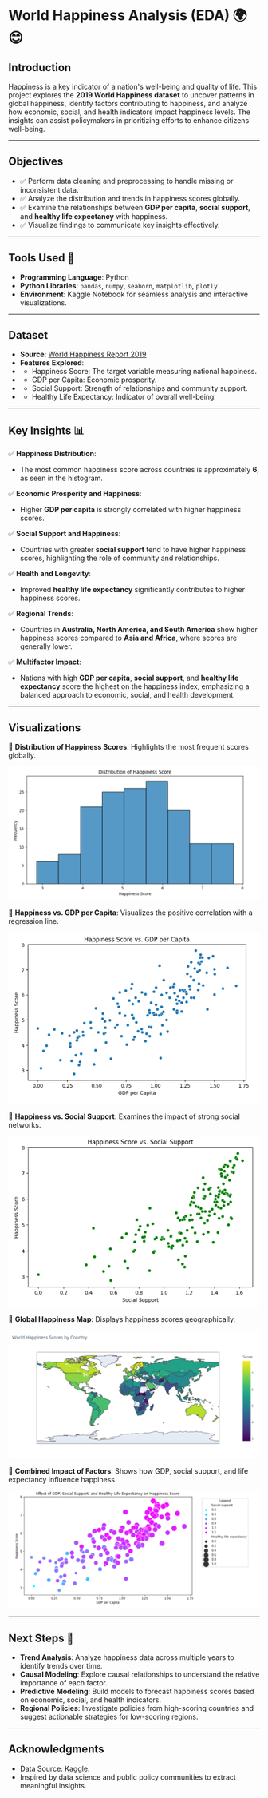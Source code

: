 # World Happiness Analysis (EDA) 🌍😊

## Introduction  
Happiness is a key indicator of a nation's well-being and quality of life. This project explores the **2019 World Happiness dataset** to uncover patterns in global happiness, identify factors contributing to happiness, and analyze how economic, social, and health indicators impact happiness levels. The insights can assist policymakers in prioritizing efforts to enhance citizens' well-being.

---

## Objectives  
- ✅ Perform data cleaning and preprocessing to handle missing or inconsistent data.  
- ✅ Analyze the distribution and trends in happiness scores globally.  
- ✅ Examine the relationships between **GDP per capita**, **social support**, and **healthy life expectancy** with happiness.  
- ✅ Visualize findings to communicate key insights effectively.  

---

## Tools Used 🔧  
- **Programming Language**: Python
- **Python Libraries**: `pandas`, `numpy`, `seaborn`, `matplotlib`, `plotly`  
- **Environment**: Kaggle Notebook for seamless analysis and interactive visualizations.  

---

## Dataset 
- **Source**: [World Happiness Report 2019](https://www.kaggle.com/unsdsn/world-happiness) 
- **Features Explored**:
-  - Happiness Score: The target variable measuring national happiness.
-  - GDP per Capita: Economic prosperity.
-  - Social Support: Strength of relationships and community support.
-  - Healthy Life Expectancy: Indicator of overall well-being. 

---

## Key Insights 📊
✅ **Happiness Distribution**:  
   - The most common happiness score across countries is approximately **6**, as seen in the histogram.  

✅ **Economic Prosperity and Happiness**:  
   - Higher **GDP per capita** is strongly correlated with higher happiness scores.  

✅ **Social Support and Happiness**:  
   - Countries with greater **social support** tend to have higher happiness scores, highlighting the role of community and relationships.  

✅ **Health and Longevity**:  
   - Improved **healthy life expectancy** significantly contributes to higher happiness scores.  

✅ **Regional Trends**:  
   - Countries in **Australia, North America, and South America** show higher happiness scores compared to **Asia and Africa**, where scores are generally lower.  

✅ **Multifactor Impact**:  
   - Nations with high **GDP per capita**, **social support**, and **healthy life expectancy** score the highest on the happiness index, emphasizing a balanced approach to economic, social, and health development.  

---

## Visualizations  
📌 **Distribution of Happiness Scores**: Highlights the most frequent scores globally.


   ![Happiness Score Distribution](images/happiness_distribution.png)  


📌 **Happiness vs. GDP per Capita**: Visualizes the positive correlation with a regression line.  

   ![GDP vs Happiness](images/gdp_vs_happiness.png)  


📌 **Happiness vs. Social Support**: Examines the impact of strong social networks.  

   ![Social Support vs Happiness](images/social_support_happiness.png)  


📌 **Global Happiness Map**: Displays happiness scores geographically.  

   ![Global Happiness Map](images/global_happiness_map.png)  


📌 **Combined Impact of Factors**: Shows how GDP, social support, and life expectancy influence happiness.  

   ![Combined Factors](images/combined_factors.png)  

---

## Next Steps 🚀  
- **Trend Analysis**: Analyze happiness data across multiple years to identify trends over time.  
- **Causal Modeling**: Explore causal relationships to understand the relative importance of each factor.  
- **Predictive Modeling**: Build models to forecast happiness scores based on economic, social, and health indicators.  
- **Regional Policies**: Investigate policies from high-scoring countries and suggest actionable strategies for low-scoring regions.  

---

## Acknowledgments  
- Data Source: [Kaggle](https://www.kaggle.com/unsdsn/world-happiness).  
- Inspired by data science and public policy communities to extract meaningful insights. 
